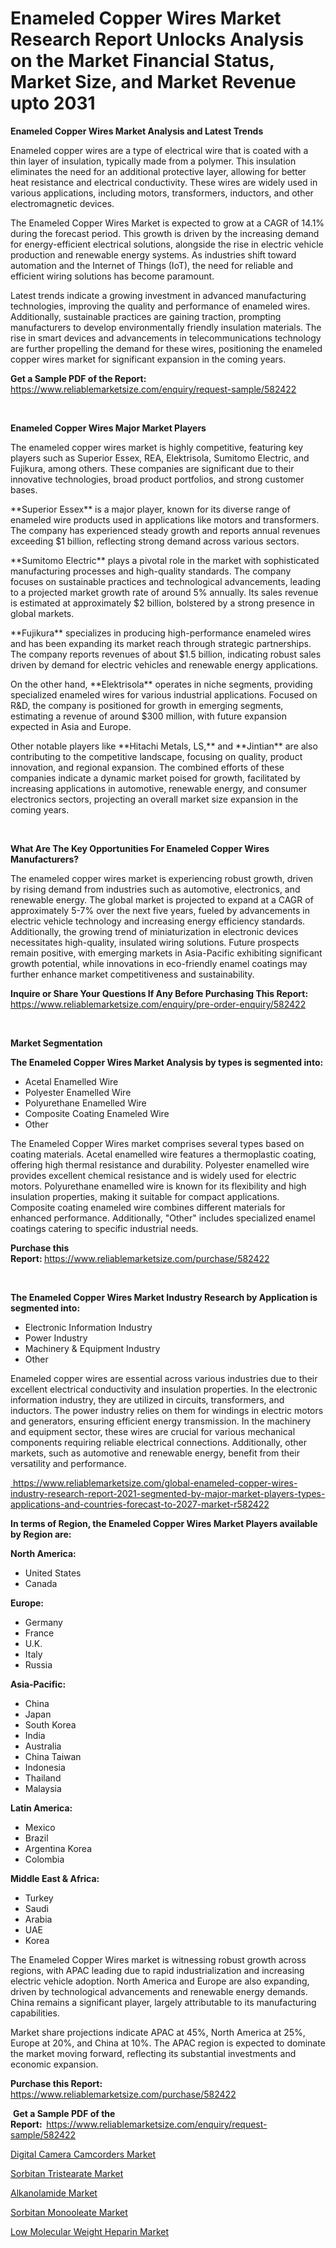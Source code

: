<p><h1>Enameled Copper Wires Market Research Report Unlocks Analysis on the Market Financial Status, Market Size, and Market Revenue upto 2031</h1></p><p><strong>Enameled Copper Wires Market Analysis and Latest Trends</strong></p>
<p><p>Enameled copper wires are a type of electrical wire that is coated with a thin layer of insulation, typically made from a polymer. This insulation eliminates the need for an additional protective layer, allowing for better heat resistance and electrical conductivity. These wires are widely used in various applications, including motors, transformers, inductors, and other electromagnetic devices.</p><p>The Enameled Copper Wires Market is expected to grow at a CAGR of 14.1% during the forecast period. This growth is driven by the increasing demand for energy-efficient electrical solutions, alongside the rise in electric vehicle production and renewable energy systems. As industries shift toward automation and the Internet of Things (IoT), the need for reliable and efficient wiring solutions has become paramount.</p><p>Latest trends indicate a growing investment in advanced manufacturing technologies, improving the quality and performance of enameled wires. Additionally, sustainable practices are gaining traction, prompting manufacturers to develop environmentally friendly insulation materials. The rise in smart devices and advancements in telecommunications technology are further propelling the demand for these wires, positioning the enameled copper wires market for significant expansion in the coming years.</p></p>
<p><strong>Get a Sample PDF of the Report:&nbsp;</strong> <a href="https://www.reliablemarketsize.com/enquiry/request-sample/582422?utm_campaign=1186&utm_medium=2&utm_source=Github&utm_content=ia&utm_term=27092024&utm_id=enameled-copper-wires">https://www.reliablemarketsize.com/enquiry/request-sample/582422</a></p>
<p>&nbsp;</p>
<p><strong>Enameled Copper Wires Major Market Players</strong></p>
<p><p>The enameled copper wires market is highly competitive, featuring key players such as Superior Essex, REA, Elektrisola, Sumitomo Electric, and Fujikura, among others. These companies are significant due to their innovative technologies, broad product portfolios, and strong customer bases.</p><p>**Superior Essex** is a major player, known for its diverse range of enameled wire products used in applications like motors and transformers. The company has experienced steady growth and reports annual revenues exceeding $1 billion, reflecting strong demand across various sectors.</p><p>**Sumitomo Electric** plays a pivotal role in the market with sophisticated manufacturing processes and high-quality standards. The company focuses on sustainable practices and technological advancements, leading to a projected market growth rate of around 5% annually. Its sales revenue is estimated at approximately $2 billion, bolstered by a strong presence in global markets.</p><p>**Fujikura** specializes in producing high-performance enameled wires and has been expanding its market reach through strategic partnerships. The company reports revenues of about $1.5 billion, indicating robust sales driven by demand for electric vehicles and renewable energy applications.</p><p>On the other hand, **Elektrisola** operates in niche segments, providing specialized enameled wires for various industrial applications. Focused on R&D, the company is positioned for growth in emerging segments, estimating a revenue of around $300 million, with future expansion expected in Asia and Europe.</p><p>Other notable players like **Hitachi Metals, LS,** and **Jintian** are also contributing to the competitive landscape, focusing on quality, product innovation, and regional expansion. The combined efforts of these companies indicate a dynamic market poised for growth, facilitated by increasing applications in automotive, renewable energy, and consumer electronics sectors, projecting an overall market size expansion in the coming years.</p></p>
<p>&nbsp;</p>
<p><strong>What Are The Key Opportunities For Enameled Copper Wires Manufacturers?</strong></p>
<p><p>The enameled copper wires market is experiencing robust growth, driven by rising demand from industries such as automotive, electronics, and renewable energy. The global market is projected to expand at a CAGR of approximately 5-7% over the next five years, fueled by advancements in electric vehicle technology and increasing energy efficiency standards. Additionally, the growing trend of miniaturization in electronic devices necessitates high-quality, insulated wiring solutions. Future prospects remain positive, with emerging markets in Asia-Pacific exhibiting significant growth potential, while innovations in eco-friendly enamel coatings may further enhance market competitiveness and sustainability.</p></p>
<p><strong>Inquire or Share Your Questions If Any Before Purchasing This Report:</strong> <a href="https://www.reliablemarketsize.com/enquiry/pre-order-enquiry/582422?utm_campaign=1186&utm_medium=2&utm_source=Github&utm_content=ia&utm_term=27092024&utm_id=enameled-copper-wires">https://www.reliablemarketsize.com/enquiry/pre-order-enquiry/582422</a></p>
<p>&nbsp;</p>
<p><strong>Market Segmentation</strong></p>
<p><strong>The Enameled Copper Wires Market Analysis by types is segmented into:</strong></p>
<p><ul><li>Acetal Enamelled Wire</li><li>Polyester Enamelled Wire</li><li>Polyurethane Enamelled Wire</li><li>Composite Coating Enameled Wire</li><li>Other</li></ul></p>
<p><p>The Enameled Copper Wires market comprises several types based on coating materials. Acetal enamelled wire features a thermoplastic coating, offering high thermal resistance and durability. Polyester enamelled wire provides excellent chemical resistance and is widely used for electric motors. Polyurethane enamelled wire is known for its flexibility and high insulation properties, making it suitable for compact applications. Composite coating enameled wire combines different materials for enhanced performance. Additionally, "Other" includes specialized enamel coatings catering to specific industrial needs.</p></p>
<p><strong>Purchase this Report:&nbsp;</strong><a href="https://www.reliablemarketsize.com/purchase/582422?utm_campaign=1186&utm_medium=2&utm_source=Github&utm_content=ia&utm_term=27092024&utm_id=enameled-copper-wires">https://www.reliablemarketsize.com/purchase/582422</a></p>
<p>&nbsp;</p>
<p><strong>The Enameled Copper Wires Market Industry Research by Application is segmented into:</strong></p>
<p><ul><li>Electronic Information Industry</li><li>Power Industry</li><li>Machinery & Equipment Industry</li><li>Other</li></ul></p>
<p><p>Enameled copper wires are essential across various industries due to their excellent electrical conductivity and insulation properties. In the electronic information industry, they are utilized in circuits, transformers, and inductors. The power industry relies on them for windings in electric motors and generators, ensuring efficient energy transmission. In the machinery and equipment sector, these wires are crucial for various mechanical components requiring reliable electrical connections. Additionally, other markets, such as automotive and renewable energy, benefit from their versatility and performance.</p></p>
<p><a href="https://www.reliablemarketsize.com/global-enameled-copper-wires-industry-research-report-2021-segmented-by-major-market-players-types-applications-and-countries-forecast-to-2027-market-r582422?utm_campaign=1186&utm_medium=2&utm_source=Github&utm_content=ia&utm_term=27092024&utm_id=enameled-copper-wires">&nbsp;https://www.reliablemarketsize.com/global-enameled-copper-wires-industry-research-report-2021-segmented-by-major-market-players-types-applications-and-countries-forecast-to-2027-market-r582422</a></p>
<p><strong>In terms of Region, the Enameled Copper Wires Market Players available by Region are:</strong></p>
<p>
    <p> <strong> North America: </strong>
        <ul>
            <li>United States</li>
            <li>Canada</li>
        </ul>
        </p> 
    <p> <strong> Europe: </strong>
        <ul>
            <li>Germany</li>
            <li>France</li>
            <li>U.K.</li>
            <li>Italy</li>
            <li>Russia</li>
        </ul>
        </p> 
    <p> <strong> Asia-Pacific: </strong>
        <ul>
            <li>China</li>
            <li>Japan</li>
            <li>South Korea</li>
            <li>India</li>
            <li>Australia</li>
            <li>China Taiwan</li>
            <li>Indonesia</li>
            <li>Thailand</li>
            <li>Malaysia</li>
        </ul>
        </p> 
    <p> <strong> Latin America: </strong>
        <ul>
            <li>Mexico</li>
            <li>Brazil</li>
            <li>Argentina Korea</li>
            <li>Colombia</li>
        </ul>
        </p> 
    <p> <strong> Middle East & Africa: </strong>
        <ul>
            <li>Turkey</li>
            <li>Saudi</li>
            <li>Arabia</li>
            <li>UAE</li>
            <li>Korea</li>
        </ul>
    </p>
    </p>
<p><p>The Enameled Copper Wires market is witnessing robust growth across regions, with APAC leading due to rapid industrialization and increasing electric vehicle adoption. North America and Europe are also expanding, driven by technological advancements and renewable energy demands. China remains a significant player, largely attributable to its manufacturing capabilities.</p><p>Market share projections indicate APAC at 45%, North America at 25%, Europe at 20%, and China at 10%. The APAC region is expected to dominate the market moving forward, reflecting its substantial investments and economic expansion.</p></p>
<p><strong>Purchase this Report: </strong><a href="https://www.reliablemarketsize.com/purchase/582422?utm_campaign=1186&utm_medium=2&utm_source=Github&utm_content=ia&utm_term=27092024&utm_id=enameled-copper-wires">https://www.reliablemarketsize.com/purchase/582422</a></p>
<p>&nbsp;<strong>Get a Sample PDF of the Report:&nbsp;&nbsp;</strong><a href="https://www.reliablemarketsize.com/enquiry/request-sample/582422?utm_campaign=1186&utm_medium=2&utm_source=Github&utm_content=ia&utm_term=27092024&utm_id=enameled-copper-wires">https://www.reliablemarketsize.com/enquiry/request-sample/582422</a></p>
<p><strong></strong></p>
<p><p><a href="https://github.com/AKSHATREPORTPRIME/Market-Research-Report-List-6/blob/main/digital-camera-camcorders-market.md?utm_campaign=1186&utm_medium=2&utm_source=Github&utm_content=ia&utm_term=27092024&utm_id=enameled-copper-wires">Digital Camera Camcorders Market</a></p><p><a href="https://issuu.com/reportprime-2/docs/sorbitan-tristearate-market-size-20_9e00b51f9731c6?utm_campaign=1186&utm_medium=2&utm_source=Github&utm_content=ia&utm_term=27092024&utm_id=enameled-copper-wires">Sorbitan Tristearate Market</a></p><p><a href="https://www.linkedin.com/pulse/market-dynamics-future-trends-global-alkanolamide-sector-rsyxc?utm_campaign=1186&utm_medium=2&utm_source=Github&utm_content=ia&utm_term=27092024&utm_id=enameled-copper-wires">Alkanolamide Market</a></p><p><a href="https://issuu.com/reportprime-2/docs/sorbitan-monooleate-market-size-203_411562db5fb2c1?utm_campaign=1186&utm_medium=2&utm_source=Github&utm_content=ia&utm_term=27092024&utm_id=enameled-copper-wires">Sorbitan Monooleate Market</a></p><p><a href="https://www.linkedin.com/pulse/global-low-molecular-weight-heparin-market-analysis-key-ub6wc?utm_campaign=1186&utm_medium=2&utm_source=Github&utm_content=ia&utm_term=27092024&utm_id=enameled-copper-wires">Low Molecular Weight Heparin Market</a></p></p>